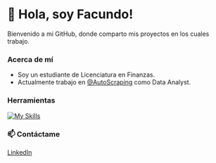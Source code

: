 # 👋 Hola, soy Facundo!

Bienvenido a mi GitHub, donde comparto mis proyectos en los cuales trabajo. 

### Acerca de mí  

- Soy un estudiante de Licenciatura en Finanzas.  
- Actualmente trabajo en [@AutoScraping](https://github.com/AutoScraping) como Data Analyst.

### Herramientas

[![My Skills](https://skillicons.dev/icons?i=py,mysql,postgres,git,github&theme=white)](https://skillicons.dev)

### 📫 Contáctame
[LinkedIn](https://www.linkedin.com/in/facundolotobattan/)
